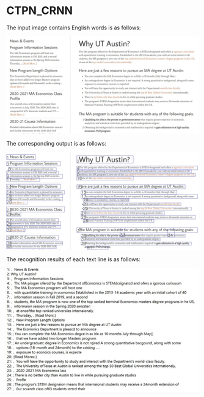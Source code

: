 # CTPN_CRNN

The input image contains English words is as follows:

![Image-w150](https://github.com/mliw/CTPN_CRNN/blob/master/asset/big_econ/original.jpg)

The corresponding output is as follows:

![Image](https://github.com/mliw/CTPN_CRNN/blob/master/asset/big_econ/detection.jpg)

The recognition results of each text line is as follows:

![Image](https://github.com/mliw/CTPN_CRNN/blob/master/en_pre.jpg)
